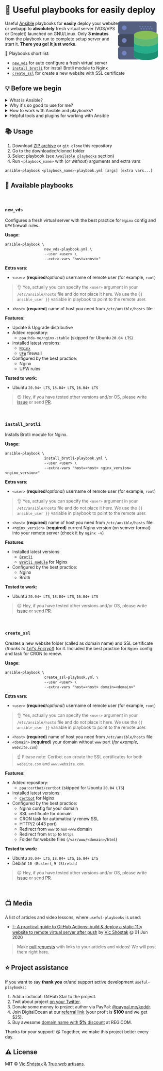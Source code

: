 # 🚚 Useful playbooks for easily deploy

<img align="right" width="132px" src=".github/logo.svg" alt="logo"/>

Useful [Ansible](https://github.com/ansible/ansible) playbooks for **easily** deploy your website or webapp to **absolutely** fresh virtual server (VDS/VPS or Droplet) launched on GNU/Linux. Only **3 minutes** from the playbook run to complete setup server and start it. **There you go! It just works**.

🔔 Playbooks short list:

- [`new_vds`](https://github.com/truewebartisans/useful-playbooks#new_vds) for auto configure a fresh virtual server
- [`install_brotli`](https://github.com/truewebartisans/useful-playbooks#install_brotli) for install Brotli module to Nginx
- [`create_ssl`](https://github.com/truewebartisans/useful-playbooks#create_ssl) for create a new website with SSL certificate

## 💡 Before we begin

<details>
<summary>What is Ansible?</summary><br/>

Follow [Wikipedia](<https://en.wikipedia.org/wiki/Ansible_(software)>) page:

<img src="https://upload.wikimedia.org/wikipedia/commons/2/24/Ansible_logo.svg" width="128px" align="right" alt="ansible logo" />

_Ansible is an open-source software provisioning, configuration management, and application-deployment tool enabling infrastructure as code. It runs on many Unix-like systems, and can configure both Unix-like systems as well as Microsoft Windows. It includes its own declarative language to describe system configuration._

_Ansible was written by Michael DeHaan and acquired by Red Hat in 2015. Ansible is agentless, temporarily connecting remotely via SSH or Windows Remote Management (allowing remote PowerShell execution) to do its tasks._

</details>

<details>
<summary>Why it's so good to use for me?</summary><br/>

Ansible is a radically simple IT automation system. It handles configuration management, application deployment, cloud provisioning, ad-hoc task execution, network automation, and multi-node orchestration. Ansible makes complex changes like zero-downtime rolling updates with load balancers easy.

- Have a dead simple setup process and a minimal learning curve.
- Manage machines very quickly and in parallel.
- Avoid custom-agents and additional open ports, be agentless by leveraging the existing SSH daemon.
- Describe infrastructure in a language that is both machine and human friendly.
- Focus on security and easy auditability/review/rewriting of content.
- Manage new remote machines instantly, without bootstrapping any software.
- Allow module development in any dynamic language, not just Python.
- Be usable as non-root.
- Be the easiest IT automation system to use, ever.

:octocat: GitHub: https://github.com/ansible/ansible

</details>

<details>
<summary>How to work with Ansible and playbooks?</summary><br/>

1. Be sure, that [Python](https://www.python.org/) (version `3.5` or later) is installed.
2. Install Ansible for your OS by [this](https://docs.ansible.com/ansible/latest/installation_guide/intro_installation.html#installing-ansible) instructions.
3. Setting up inventory by [this](https://docs.ansible.com/ansible/latest/user_guide/intro_getting_started.html) guide.

</details>

<details>
<summary>Helpful tools and plugins for working with Ansible</summary><br/>

**VS Code addons:**

- [vscode-ansible](https://marketplace.visualstudio.com/items?itemName=vscoss.vscode-ansible) for code completion, syntax highlighting and linting of Ansible playbooks files
- [vscode-nginx](https://marketplace.visualstudio.com/items?itemName=shanoor.vscode-nginx) for syntax highlighting of Nginx configs

**VS Code config hints:**

For better readability, please add two association to your `.vscode/settings.json`: for Ansible playbooks and `jinja2` templates.

```jsonc
{
  // ...
  "files.associations": {
    "*-domain.j*2": "NGINX", // for all jinja2 files ended with `domain` word
    "*-playbook.y*ml": "ansible" // for YAML files ended with `playbook` word
  }
  // ...
}
```

</details>

## 📚 Usage

1. Download [ZIP archive](https://github.com/truewebartisans/useful-playbooks/archive/master.zip) or `git clone` this repository
2. Go to the downloaded/cloned folder
3. Select playbook (see [`Available playbooks`](https://github.com/truewebartisans/useful-playbooks#-available-playbooks) section)
4. Run `<playbook_name>` with (_or without_) arguments and extra vars:

```console
ansible-playbook <playbook_name>-playbook.yml [args] [extra vars...]
```

## 🎯 Available playbooks

<br/>

### `new_vds`

Configures a fresh virtual server with the best practice for `Nginx` config and `UFW` firewall rules.

**Usage:**

```console
ansible-playbook \
                  new_vds-playbook.yml \
                  --user <user> \
                  --extra-vars "host=<host>"
```

**Extra vars:**

- `<user>` (**required**/_optional_) username of remote user (for example, `root`)

> 👌 Yes, actually you can specify the `<user>` argument in your `/etc/ansible/hosts` file and do not place it here. We use the `{{ ansible_user }}` variable in playbook to point to the remote user.

- `<host>` (**required**) name of host you need from `/etc/ansible/hosts` file

**Features:**

- Update & Upgrade distributive
- Added repository:
  - `ppa:hda-me/nginx-stable` (skipped for Ubuntu `20.04 LTS`)
- Installed latest versions:
  - [`Nginx`](https://nginx.org/)
  - [`UFW`](https://help.ubuntu.com/community/UFW) firewall
- Configured by the best practice:
  - Nginx
  - UFW rules

**Tested to work:**

- Ubuntu `20.04+ LTS`, `18.04+ LTS`, `16.04+ LTS`

> 😉 Hey, if you have tested other versions and/or OS, please write [issue](https://github.com/truewebartisans/useful-playbooks/issues/new) or send [PR](https://github.com/truewebartisans/useful-playbooks/pulls).

<br/>

### `install_brotli`

Installs Brotli module for Nginx.

**Usage:**

```console
ansible-playbook \
                  install_brotli-playbook.yml \
                  --user <user> \
                  --extra-vars "host=<host> nginx_version=<nginx_version>"
```

**Extra vars:**

- `<user>` (**required**/_optional_) username of remote user (for example, `root`)

> 👌 Yes, actually you can specify the `<user>` argument in your `/etc/ansible/hosts` file and do not place it here. We use the `{{ ansible_user }}` variable in playbook to point to the remote user.

- `<host>` (**required**) name of host you need from `/etc/ansible/hosts` file
- `<nginx_version>` (**required**) current Nginx version (on semver format) into your remote server (check it by `nginx -v`)

**Features:**

- Installed latest versions:
  - [`Brotli`](https://github.com/google/brotli)
  - [`Brotli module`](https://github.com/google/ngx_brotli) for Nginx
- Configured by the best practice:
  - Nginx
  - Brotli

**Tested to work:**

- Ubuntu `20.04+ LTS`, `18.04+ LTS`, `16.04+ LTS`

> 😉 Hey, if you have tested other versions and/or OS, please write [issue](https://github.com/truewebartisans/useful-playbooks/issues/new) or send [PR](https://github.com/truewebartisans/useful-playbooks/pulls).

<br/>

### `create_ssl`

Creates a new website folder (called as domain name) and SSL certificate (_thanks to [Let's Encrypt](https://letsencrypt.org/)_) for it. Included the best practice for `Nginx` config and task for CRON to renew.

**Usage:**

```console
ansible-playbook \
                  create_ssl-playbook.yml \
                  --user <user> \
                  --extra-vars "host=<host> domain=<domain>"
```

**Extra vars:**

- `<user>` (**required**/_optional_) username of remote user (for example, `root`)

> 👌 Yes, actually you can specify the `<user>` argument in your `/etc/ansible/hosts` file and do not place it here. We use the `{{ ansible_user }}` variable in playbook to point to the remote user.

- `<host>` (**required**) name of host you need from `/etc/ansible/hosts` file
- `<domain>` (**required**) your domain without `www` part (_for example, `website.com`_)

> ☝️ Please note: Certbot can create the SSL certificates for both `website.com` and `www.website.com`.

**Features:**

- Added repository:
  - `ppa:certbot/certbot` (skipped for Ubuntu `20.04 LTS`)
- Installed latest versions:
  - [`Certbot`](https://certbot.eff.org/) for Nginx
- Configured by the best practice:
  - Nginx config for your domain
  - SSL certificate for domain
  - CRON task for automatically renew SSL
  - HTTP/2 (443 port)
  - Redirect from `www` to `non-www` domain
  - Redirect from `http` to `https`
  - Folder for website files (`/var/www/<domain>/html`)

**Tested to work:**

- Ubuntu `20.04+ LTS`, `18.04+ LTS`, `16.04+ LTS`
- Debian `10 (Buster)`, `9 (Stretch)`

> 😉 Hey, if you have tested other versions and/or OS, please write [issue](https://github.com/truewebartisans/useful-playbooks/issues/new) or send [PR](https://github.com/truewebartisans/useful-playbooks/pulls).

<br/>

## 📺 Media

A list of articles and video lessons, where `useful-playbooks` is used:

- [✨ A practical guide to GitHub Actions: build & deploy a static 11ty website to remote virtual server after push](https://dev.to/koddr/automate-that-a-practical-guide-to-github-actions-build-deploy-a-static-11ty-website-to-remote-virtual-server-after-push-d19) by [Vic Shóstak](https://github.com/koddr) @ 01 Jun 2020

> Make [pull requests](pulls) with links to your articles and videos! We will post them right here.

## ⭐️ Project assistance

If you want to say **thank you** or/and support active development `useful-playbooks`:

1. Add a :octocat: GitHub Star to the project.
2. Twit about project [on your Twitter](https://twitter.com/intent/tweet?text=Useful%20Ansible%20playbooks%20for%20easily%20deploy%20your%20website%20or%20webapp%20to%20absolutely%20fresh%20virtual%20server%20%28VDS%2FVPS%20or%20Droplet%29%20launched%20on%20GNU%2FLinux%20https%3A%2F%2Fgithub.com%2Ftruewebartisans%2Fuseful-playbooks).
3. Donate some money to project author via PayPal: [@paypal.me/koddr](https://paypal.me/koddr?locale.x=en_EN).
4. Join DigitalOcean at our [referral link](https://shrts.website/do/server) (your profit is **\$100** and we get \$25).
5. Buy awesome [domain name with **5%** discount](https://shrts.website/reg/domain) at REG.COM.

Thanks for your support! 😘 Together, we make this project better every day.

## ⚠️ License

MIT &copy; [Vic Shóstak](https://github.com/koddr) & [True web artisans](https://1wa.co/).
